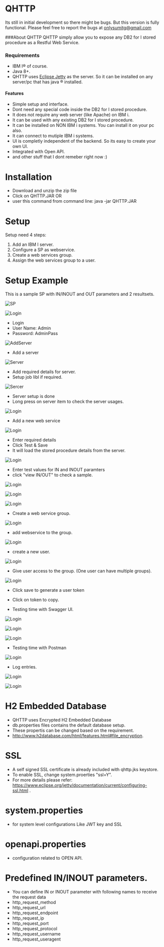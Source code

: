 # QHTTP

Its still in initial development so there might be bugs. But this version is fully functional. Please feel free to report the bugs at onlysumitg@gmail.com 

###About QHTTP
QHTTP simply allow you to expose any DB2 for I stored procedure as a  Restful Web Service. 

### Requirements
- IBM I&reg; of course. 
- Java 8+.
- QHTTP uses [Eclipse Jetty](https://www.eclipse.org/jetty/ "Eclipse Jetty") as the server. So it can be installed on any server/pc that has java &reg; installed.



#### Features
- Simple setup and interface.
- Dont need any special code inside the DB2 for I stored procedure.
- It does not require any web server (like Apache) on IBM i.
- It can be used with any existing DB2 for I stored procedure.
- It can be installed on NON IBM i systems. You can install it on your pc also.
- It can connect to mutiple IBM i systems.
- UI is completly independent of the backend. So its easy to create your own UI.
- Integrated with Open API.
- and other stuff that I dont remeber right now :)



 
# Installation
- Download and unzip the zip file
- Click on QHTTP.JAR 
OR
- user this command from command line: java -jar QHTTP.JAR



# Setup

Setup need 4 steps:
1. Add an IBM I server.
2. Configure a SP as webservice.
3. Create a web services group.
4. Assign the web services group to a user.


# Setup Example

This is a sample SP with IN/INOUT and OUT parameters and 2 resultsets.

![SP](https://github.com/onlysumitg/qhttp_setup/blob/master/images/SP.PNG "SP")


![Login](https://github.com/onlysumitg/qhttp_setup/blob/master/images/0001000.png "Login")

- Login
- User Name: Admin
- Password: AdminPass

![AddServer](https://github.com/onlysumitg/qhttp_setup/blob/master/images/0002000.png "Add_Server")
- Add a server

![Server](https://github.com/onlysumitg/qhttp_setup/blob/master/images/0003000.png "Server")

- Add required details for server. 
- Setup job libl if required.


![Sercer](https://github.com/onlysumitg/qhttp_setup/blob/master/images/0004000.png "Server")

- Server setup is done
- Long press on server item to check the server usages.


![Login](https://github.com/onlysumitg/qhttp_setup/blob/master/images/0005000.png "Login")

- Add a new web service

![Login](https://github.com/onlysumitg/qhttp_setup/blob/master/images/0006000.png "Login")

- Enter required details
- Click Test & Save
- It will load the stored procedure details from the server.

![Login](https://github.com/onlysumitg/qhttp_setup/blob/master/images/0007000.png "Login")

- Enter test values for IN and INOUT paramters
- click "view IN/OUT" to check a sample.

![Login](https://github.com/onlysumitg/qhttp_setup/blob/master/images/0007100.png "Login")

![Login](https://github.com/onlysumitg/qhttp_setup/blob/master/images/0008000.png "Login")



![Login](https://github.com/onlysumitg/qhttp_setup/blob/master/images/0009000.png "Login")

- Create a web service group.

![Login](https://github.com/onlysumitg/qhttp_setup/blob/master/images/0010000.png "Login")

- add webservice to the group.

 
![Login](https://github.com/onlysumitg/qhttp_setup/blob/master/images/0011000.png "Login")

- create a new user.
 
![Login](https://github.com/onlysumitg/qhttp_setup/blob/master/images/0012000.png "Login")

- Give user access to the group. (One user can have multiple groups).

![Login](https://github.com/onlysumitg/qhttp_setup/blob/master/images/0013000.png "Login")

- Click save to generate a user token
- Click on token to copy.

  
- Testing time with Swagger UI.

![Login](https://github.com/onlysumitg/qhttp_setup/blob/master/images/0014000.png "Login")

![Login](https://github.com/onlysumitg/qhttp_setup/blob/master/images/0015000.png "Login")

![Login](https://github.com/onlysumitg/qhttp_setup/blob/master/images/0016000.png "Login")

 
- Testing time with Postman  

![Login](https://github.com/onlysumitg/qhttp_setup/blob/master/images/0017000.png "Login")

- Log entries.

![Login](https://github.com/onlysumitg/qhttp_setup/blob/master/images/0018000.png "Login")

![Login](https://github.com/onlysumitg/qhttp_setup/blob/master/images/0019000.png "Login")





# H2 Embedded Database
- QHTTP uses Encrypted H2 Embedded Database 
- db.properties files contains the default database setup.
- These propertis can be changed based on the requirement. 
- http://www.h2database.com/html/features.html#file_encryption.

# SSL
- A self signed SSL certificate is already included with qhttp.jks keystore.
- To enable SSL, change system.proerties "ssl=Y".
- For more details please refer: https://www.eclipse.org/jetty/documentation/current/configuring-ssl.html .

# system.properties
- for system level configurations Like JWT key and SSL

# openapi.properties
- configuration related to OPEN API. 

# Predefined IN/INOUT parameters.
- You can define IN or INOUT parameter with following names to receive the request data
- http_request_method
- http_request_url
- http_request_endpoint
- http_request_ip
- http_request_port
- http_request_protocol
- http_request_username
- http_request_useragent

 
